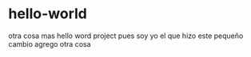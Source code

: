 # hello-world
otra cosa mas
hello word project
pues soy yo el que hizo este pequeño cambio
agrego otra cosa
